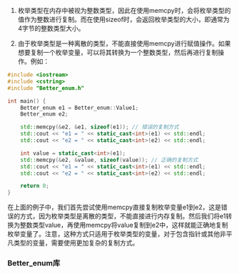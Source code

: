 
1. 枚举类型在内存中被视为整数类型，因此在使用memcpy时，会将枚举类型的值作为整数进行复制。而在使用sizeof时，会返回枚举类型的大小，即通常为4字节的整数类型大小。

2. 由于枚举类型是一种离散的类型，不能直接使用memcpy进行赋值操作。如果想要复制一个枚举变量，可以将其转换为一个整数类型，然后再进行复制操作。例如：

```c++
#include <iostream>
#include <cstring>
#include "Better_enum.h"

int main() {
    Better_enum e1 = Better_enum::Value1;
    Better_enum e2;

    std::memcpy(&e2, &e1, sizeof(e1)); // 错误的复制方式
    std::cout << "e1 = " << static_cast<int>(e1) << std::endl;
    std::cout << "e2 = " << static_cast<int>(e2) << std::endl;

    int value = static_cast<int>(e1);
    std::memcpy(&e2, &value, sizeof(value)); // 正确的复制方式
    std::cout << "e1 = " << static_cast<int>(e1) << std::endl;
    std::cout << "e2 = " << static_cast<int>(e2) << std::endl;

    return 0;
}
```

在上面的例子中，我们首先尝试使用memcpy直接复制枚举变量e1到e2，这是错误的方式，因为枚举类型是离散的类型，不能直接进行内存复制。然后我们将e1转换为整数类型value，再使用memcpy将value复制到e2中，这样就能正确地复制枚举变量了。注意，这种方式只适用于枚举类型的变量，对于包含指针或其他非平凡类型的变量，需要使用更加复杂的复制方式。


### Better_enum库

